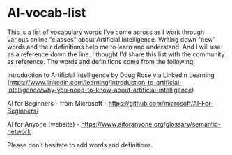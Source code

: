 # AI-vocab-list

This is a list of vocabulary words I've come across as I work through various online "classes" about Artificial Intelligence. Writing down "new" words and their definitions help me to learn and understand. And I will use as a reference down the line. 
I thought I'd share this list with the community as reference.
The words and definitions come from the following:

Introduction to Artificial Intelligence by Doug Rose via LinkedIn Learning (https://www.linkedin.com/learning/introduction-to-artificial-intelligence/why-you-need-to-know-about-artificial-intelligence)

AI for Beginners - from Microsoft - https://github.com/microsoft/AI-For-Beginners/

AI for Anyone (website) - https://www.aiforanyone.org/glossary/semantic-network

Please don't hesitate to add words and definitions. 
